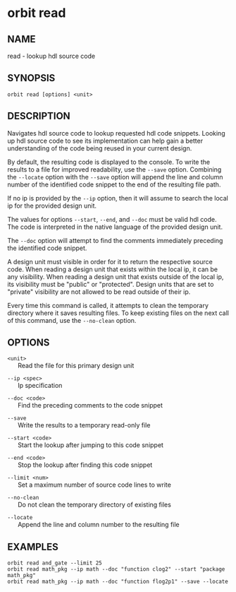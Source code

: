 # __orbit read__

## __NAME__

read - lookup hdl source code

## __SYNOPSIS__

```
orbit read [options] <unit>
```

## __DESCRIPTION__

Navigates hdl source code to lookup requested hdl code snippets. Looking up
hdl source code to see its implementation can help gain a better understanding
of the code being reused in your current design.

By default, the resulting code is displayed to the console. To write the
results to a file for improved readability, use the `--save` option. Combining 
the `--locate` option with the `--save` option will append the line and column
number of the identified code snippet to the end of the resulting file path.

If no ip is provided by the `--ip` option, then it will assume to search the
local ip for the provided design unit.

The values for options `--start`, `--end`, and `--doc` must be valid hdl code. 
The code is interpreted in the native language of the provided design unit.

The `--doc` option will attempt to find the comments immediately preceding the
identified code snippet. 

A design unit must visible in order for it to return the respective source
code. When reading a design unit that exists within the local ip, it can be 
any visibility. When reading a design unit that exists outside of the
local ip, its visibility must be "public" or "protected". Design units that 
are set to "private" visibility are not allowed to be read outside of their
ip.

Every time this command is called, it attempts to clean the temporary
directory where it saves resulting files. To keep existing files on the next
call of this command, use the `--no-clean` option.

## __OPTIONS__

`<unit>`  
      Read the file for this primary design unit

`--ip <spec>`  
      Ip specification

`--doc <code>`  
      Find the preceding comments to the code snippet

`--save`  
      Write the results to a temporary read-only file

`--start <code>`  
      Start the lookup after jumping to this code snippet

`--end <code>`  
      Stop the lookup after finding this code snippet

`--limit <num>`  
      Set a maximum number of source code lines to write

`--no-clean`  
      Do not clean the temporary directory of existing files

`--locate`  
      Append the line and column number to the resulting file

## __EXAMPLES__

```
orbit read and_gate --limit 25
orbit read math_pkg --ip math --doc "function clog2" --start "package math_pkg"
orbit read math_pkg --ip math --doc "function flog2p1" --save --locate
```

